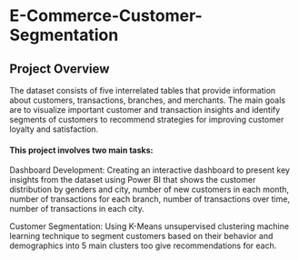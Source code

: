 # **E-Commerce-Customer-Segmentation**

## Project Overview

The dataset consists of five interrelated tables that provide information about customers, transactions, branches, and merchants. The main goals are to visualize important customer and transaction insights and identify segments of customers to recommend strategies for improving customer loyalty and satisfaction.

#### This project involves two main tasks:

Dashboard Development: Creating an interactive dashboard to present key insights from the dataset using Power BI that shows the customer distribution by genders and city, number of new customers in each month, number of transactions for each branch, number of transactions over time, number of transactions in each city.

Customer Segmentation: Using K-Means unsupervised clustering machine learning technique to segment customers based on their behavior and demographics into 5 main clusters too give recommendations for each.
